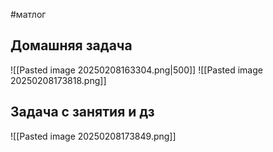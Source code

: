 #матлог 
## Домашняя задача
![[Pasted image 20250208163304.png|500]]
![[Pasted image 20250208173818.png]]

## Задача с занятия и дз
![[Pasted image 20250208173849.png]]